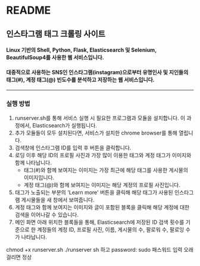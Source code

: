 # README
## 인스타그램 태그 크롤링 사이트
#### Linux 기반의 Shell, Python, Flask, Elasticsearch 및 Selenium, BeautifulSoup4를 사용한 웹 서비스입니다.
#### 대중적으로 사용하는 SNS인 인스타그램(instagram)으로부터 유명인사 및 지인들의 태그(#), 계정 태그(@) 빈도수를 분석하고 저장하는 웹 서비스입니다.
***
### 실행 방법

1. runserver.sh를 통해 서비스 실행 시 필요한 프로그램과 모듈을 설치합니다. 이 과정에서, Elasticsearch가 실행됩니다.
2. 추가 모듈들이 모두 설치된다면, 서비스가 설치한 chrome browser를 통해 열립니다.
3. 검색창에 인스타그램 ID를 입력 후 버튼을 클릭합니다.
4. 로딩 이후 해당 ID의 프로필 사진과 가장 많이 이용한 태그와 계정 태그가 이미지와 함께 나타납니다.
    - 태그(#)와 함께 보여지는 이미지는 가장 최근에 해당 태그를 사용한 게시물의 이미지입니다.
    - 계정 태그(@)와 함께 보여지는 이미지는 해당 계정의 프로필 사진입니다.  
5. 태그가 노출되는 부분의 'Learn more' 버튼을 클릭해 해당 태그가 사용된 인스타그램 게시물들을 새 창에서 보여줍니다.
6. 계정 태그와 함께 보여지는 이미지와 글이 포함된 블록을 클릭해 해당 계정에 대한 검색을 이어나갈 수 있습니다.
7. 메인 화면 아래 위치한 블록들을 통해, Elasticsearch에 저장된 ID 검색 횟수를 기준으로 한 계정들의 계정 ID, 프로필 사진, 이름, 게시물의 수, 팔로워 수, 팔로잉 수가 나타납니다.


chmod +x runserver.sh
./runserver sh
하고
password: sudo 패스워드 입력
오래걸리면 정상
